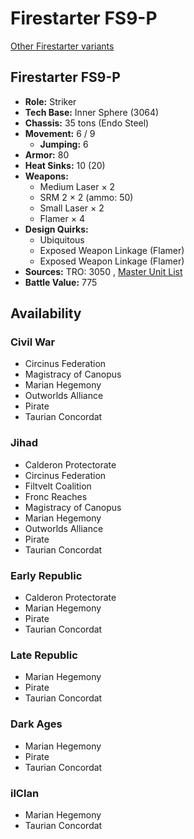 # Firestarter FS9-P 

[Other Firestarter variants](../firestarter.md) 

## Firestarter FS9-P 

- **Role:** Striker 
- **Tech Base:** Inner Sphere (3064) 
- **Chassis:** 35 tons (Endo Steel) 
- **Movement:** 6 / 9 
  - **Jumping:** 6 
- **Armor:** 80 
- **Heat Sinks:** 10 (20) 
- **Weapons:** 
  - Medium Laser × 2 
  - SRM 2 × 2 (ammo: 50) 
  - Small Laser × 2 
  - Flamer × 4 
- **Design Quirks:** 
  - Ubiquitous 
  - Exposed Weapon Linkage (Flamer) 
  - Exposed Weapon Linkage (Flamer) 
- **Sources:** TRO: 3050 , [Master Unit List](http://masterunitlist.info/Unit/Details/1095) 
- **Battle Value:** 775 

## Availability 

### Civil War 

- Circinus Federation 
- Magistracy of Canopus 
- Marian Hegemony 
- Outworlds Alliance 
- Pirate 
- Taurian Concordat 

### Jihad 

- Calderon Protectorate 
- Circinus Federation 
- Filtvelt Coalition 
- Fronc Reaches 
- Magistracy of Canopus 
- Marian Hegemony 
- Outworlds Alliance 
- Pirate 
- Taurian Concordat 

### Early Republic 

- Calderon Protectorate 
- Marian Hegemony 
- Pirate 
- Taurian Concordat 

### Late Republic 

- Marian Hegemony 
- Pirate 
- Taurian Concordat 

### Dark Ages 

- Marian Hegemony 
- Pirate 
- Taurian Concordat 

### ilClan 

- Marian Hegemony 
- Taurian Concordat 

